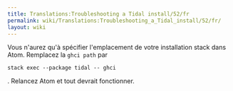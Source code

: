 ```yaml
---
title: Translations:Troubleshooting a Tidal install/52/fr
permalink: wiki/Translations:Troubleshooting_a_Tidal_install/52/fr/
layout: wiki
---
```


Vous n'aurez qu'à spécifier l'emplacement de votre installation stack
dans Atom. Remplacez la `ghci path` par

    stack exec --package tidal -- ghci

. Relancez Atom et tout devrait fonctionner.
